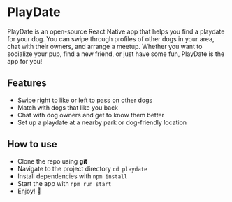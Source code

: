 # PlayDate
PlayDate is an open-source React Native app that helps you find a playdate for your dog. You can swipe through profiles of other dogs in your area, chat with their owners, and arrange a meetup. Whether you want to socialize your pup, find a new friend, or just have some fun, PlayDate is the app for you!

## Features
- Swipe right to like or left to pass on other dogs
- Match with dogs that like you back
- Chat with dog owners and get to know them better
- Set up a playdate at a nearby park or dog-friendly location

## How to use
- Clone the repo using **git**
- Navigate to the project directory `cd playdate`
- Install dependencies with `npm install`
- Start the app with `npm run start`
- Enjoy! 🐶
